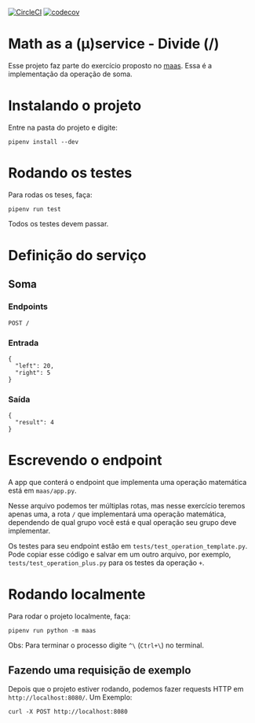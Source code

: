 [![CircleCI](https://circleci.com/gh/b2wads/maas-divide/tree/master.svg?style=shield)](https://circleci.com/gh/b2wads/maas-divide)
[![codecov](https://codecov.io/gh/b2wads/maas-divide/branch/master/graph/badge.svg)](https://codecov.io/gh/b2wads/maas-divide)


# Math as a (µ)service - Divide (/)

Esse projeto faz parte do exercício proposto no [maas](https://github.com/b2wads/maas).
Essa é a implementação da operação de soma.


# Instalando o projeto

Entre na pasta do projeto e digite:

```
pipenv install --dev
```

# Rodando os testes

Para rodas os teses, faça:

```
pipenv run test
```

Todos os testes devem passar.


# Definição do serviço

## Soma

### Endpoints

`POST /`

### Entrada

```
{
  "left": 20,
  "right": 5
}
```


### Saída

```
{
  "result": 4
}
```

# Escrevendo o endpoint

A app que conterá o endpoint que implementa uma operação matemática está em `maas/app.py`.

Nesse arquivo podemos ter múltiplas rotas, mas nesse exercício teremos apenas uma, a rota `/` que implementará uma operação matemática, dependendo de qual grupo você está e qual operação seu grupo deve implementar.


Os testes para seu endpoint estão em `tests/test_operation_template.py`. Pode copiar esse código e salvar em um outro arquivo, por exemplo, `tests/test_operation_plus.py` para os testes da operação `+`.

# Rodando localmente

Para rodar o projeto localmente, faça:

```
pipenv run python -m maas
```

Obs: Para terminar o processo digite `^\` (`Ctrl+\`) no terminal.

## Fazendo uma requisição de exemplo

Depois que o projeto estiver rodando, podemos fazer requests HTTP em `http://localhost:8080/`. Um Exemplo:

```
curl -X POST http://localhost:8080
```
